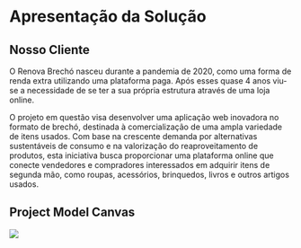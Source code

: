 # Apresentação da Solução

## Nosso Cliente

O Renova Brechó nasceu durante a pandemia de 2020, como uma forma de renda extra utilizando uma plataforma paga. Após esses quase 4 anos viu-se a necessidade de se ter a sua própria estrutura através de uma loja online.

O projeto em questão visa desenvolver uma aplicação web inovadora no formato de brechó, destinada à comercialização de uma ampla variedade de itens usados. Com base na crescente demanda por alternativas sustentáveis ​​de consumo e na valorização do reaproveitamento de produtos, esta iniciativa busca proporcionar uma plataforma online que conecte vendedores e compradores interessados em adquirir itens de segunda mão, como roupas, acessórios, brinquedos, livros e outros artigos usados.

## Project Model Canvas
<img src="img/project_model_canvas_renova.png" />

